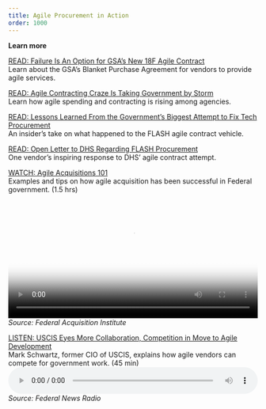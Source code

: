 ```yaml
---
title: Agile Procurement in Action
order: 1000
---
```


**Learn more**

[READ: Failure Is An Option for GSA’s New 18F Agile Contract](https://federalnewsradio.com/technology/2015/06/failure-is-an-option-for-gsas-new-18f-agile-contract/)  
Learn about the GSA’s Blanket Purchase Agreement for vendors to provide agile services.

[READ: Agile Contracting Craze Is Taking Government by Storm](https://federalnewsradio.com/reporters-notebook-jason-miller/2016/08/agile-contracting-craze-taking-government-storm/)  
Learn how agile spending and contracting is rising among agencies.

[READ: Lessons Learned From the Government’s Biggest Attempt to Fix Tech Procurement](https://medium.com/@EricHysen/lessons-learned-from-the-governments-biggest-attempt-to-fix-tech-procurement-bd2265421211)  
An insider’s take on what happened to the FLASH agile contract vehicle.

[READ: Open Letter to DHS Regarding FLASH Procurement](https://github.com/DHS-FLASH-Awardees/Open-Letter)  
One vendor’s inspiring response to DHS’ agile contract attempt.

[WATCH: Agile Acquisitions 101](https://www.fai.gov/media_library/items/show/81)  
Examples and tips on how agile acquisition has been successful in Federal government. (1.5 hrs)
<video style="width: 100%" controls preload="metadata" poster="https://www.fai.gov/drupal/sites/default/files/video/agile101.jpg" src="https://www.fai.gov/drupal/sites/default/files/video/agile101.mp4" type="video/mp4">
  Your browser does not support the video tag. Please click the link above to be taken to the FAI webpage to view.
</video>  
_Source: Federal Acquisition Institute_

[LISTEN: USCIS Eyes More Collaboration, Competition in Move to Agile Development](https://federalnewsradio.com/ask-the-cio/2015/01/uscis-eyes-more-collaboration-competition-in-move-to-agile-development/)  
Mark Schwartz, former CIO of USCIS, explains how agile vendors can compete for government work. (45 min)  
<audio controls="controls" preload="metadata" style="width: 100%;" src="https://1yxsm73j7aop3quc9y5ifaw3-wpengine.netdna-ssl.com/wp-content/uploads/2015/01/372109.mp3?_=1" type="audio/mpeg"> Your browser does not support the audio element. Please click the link above to be taken to the Federal News Radio site. </audio>
_Source: Federal News Radio_
